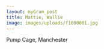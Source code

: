 ```yaml
---
layout: myGram_post
title: Mattie, Wallie
image: images/uploads/f1000001.jpg
---
```


Pump Cage, Manchester
